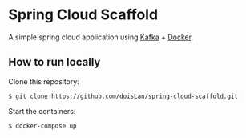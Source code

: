 # Spring Cloud Scaffold
A simple spring cloud application using [Kafka](https://kafka.apache.org/) + [Docker](https://www.docker.com/).

## How to run locally

Clone this repository: 

```
$ git clone https://github.com/doisLan/spring-cloud-scaffold.git
```

Start the containers: 

```
$ docker-compose up
```
